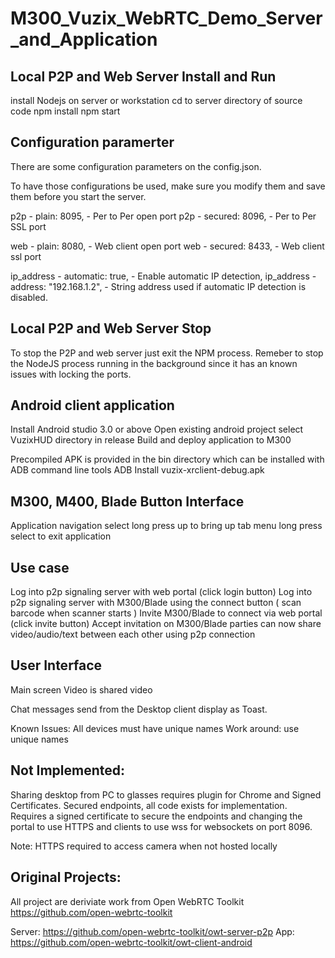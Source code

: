 # M300_Vuzix_WebRTC_Demo_Server_and_Application

## Local P2P and Web Server Install and Run

install Nodejs on server or workstation
cd to server directory of source code
npm install
npm start

## Configuration paramerter

There are some configuration parameters on the config.json.

To have those configurations be used, make sure you modify them and save them before you start the server.

  p2p - plain: 8095, - Per to Per open port
  p2p - secured: 8096, - Per to Per SSL port

  web - plain: 8080, - Web client open port
  web - secured: 8433, - Web client ssl port

  ip_address - automatic: true,  - Enable automatic IP detection, 
  ip_address - address: "192.168.1.2", - String address used if automatic IP detection is disabled.


## Local P2P and Web Server Stop

To stop the P2P and web server just exit the NPM process.
Remeber to stop the NodeJS process running in the background since it has an known issues with locking the ports.

## Android client application
Install Android studio 3.0 or above
Open existing android project
select VuzixHUD directory in release
Build and deploy application to M300

Precompiled APK is provided in the bin directory which can be installed with ADB command line tools
ADB Install vuzix-xrclient-debug.apk

## M300, M400, Blade Button Interface

Application navigation select long press up to bring up tab menu long press select to exit application


## Use case 

Log into p2p signaling server with web portal (click login button)
Log into p2p signaling server with M300/Blade using the connect button ( scan barcode when scanner starts )
Invite M300/Blade to connect via web portal (click invite button)
Accept invitation on M300/Blade
parties can now share video/audio/text between each other using p2p connection

## User Interface

Main screen Video is shared video

Chat messages send from the Desktop client display as Toast.


Known Issues: All devices must have unique names
Work around: use unique names


## Not Implemented:
Sharing desktop from PC to glasses requires plugin for Chrome and Signed Certificates.
Secured endpoints, all code exists for implementation.  Requires a signed certificate to secure the endpoints and changing the portal
	to use HTTPS and clients to use wss for websockets on port 8096.

Note: HTTPS required to access camera when not hosted locally


## Original Projects:
All project are deriviate work from Open WebRTC Toolkit
https://github.com/open-webrtc-toolkit

Server: https://github.com/open-webrtc-toolkit/owt-server-p2p
App: https://github.com/open-webrtc-toolkit/owt-client-android